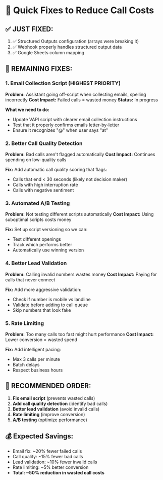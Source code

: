 # 🚨 Quick Fixes to Reduce Call Costs

## ✅ **JUST FIXED:**
1. ✅ Structured Outputs configuration (arrays were breaking it)
2. ✅ Webhook properly handles structured output data
3. ✅ Google Sheets column mapping

## 🔧 **REMAINING FIXES:**

### **1. Email Collection Script** (HIGHEST PRIORITY)
**Problem:** Assistant going off-script when collecting emails, spelling incorrectly
**Cost Impact:** Failed calls = wasted money
**Status:** In progress

**What we need to do:**
- Update VAPI script with clearer email collection instructions
- Test that it properly confirms emails letter-by-letter
- Ensure it recognizes "@" when user says "at"

### **2. Better Call Quality Detection**
**Problem:** Bad calls aren't flagged automatically
**Cost Impact:** Continues spending on low-quality calls

**Fix:** Add automatic call quality scoring that flags:
- Calls that end < 30 seconds (likely not decision maker)
- Calls with high interruption rate
- Calls with negative sentiment

### **3. Automated A/B Testing**
**Problem:** Not testing different scripts automatically
**Cost Impact:** Using suboptimal scripts costs money

**Fix:** Set up script versioning so we can:
- Test different openings
- Track which performs better
- Automatically use winning version

### **4. Better Lead Validation**
**Problem:** Calling invalid numbers wastes money
**Cost Impact:** Paying for calls that never connect

**Fix:** Add more aggressive validation:
- Check if number is mobile vs landline
- Validate before adding to call queue
- Skip numbers that look fake

### **5. Rate Limiting**
**Problem:** Too many calls too fast might hurt performance
**Cost Impact:** Lower conversion = wasted spend

**Fix:** Add intelligent pacing:
- Max 3 calls per minute
- Batch delays
- Respect business hours

## 🎯 **RECOMMENDED ORDER:**

1. **Fix email script** (prevents wasted calls)
2. **Add call quality detection** (identify bad calls)
3. **Better lead validation** (avoid invalid calls)
4. **Rate limiting** (improve conversion)
5. **A/B testing** (optimize performance)

## 💰 **Expected Savings:**

- Email fix: ~20% fewer failed calls
- Call quality: ~15% fewer bad calls
- Lead validation: ~10% fewer invalid calls
- Rate limiting: ~5% better conversion
- **Total: ~50% reduction in wasted call costs**







